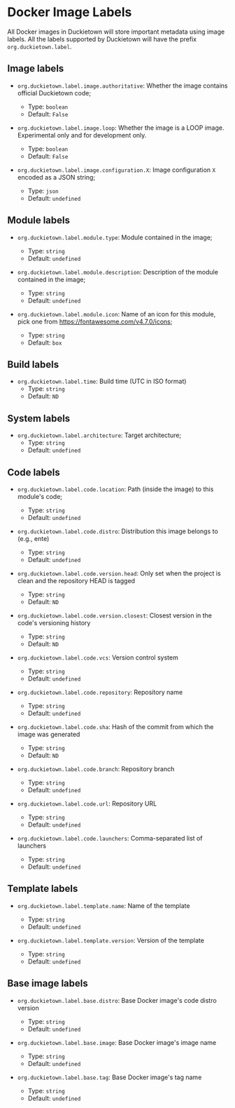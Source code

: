 # Docker Image Labels

All Docker images in Duckietown will store important metadata using image labels.
All the labels supported by Duckietown will have the prefix `org.duckietown.label`.


## Image labels

- `org.duckietown.label.image.authoritative`: Whether the image contains official Duckietown code;
  - Type: `boolean`
  - Default: `False`

- `org.duckietown.label.image.loop`: Whether the image is a LOOP image. Experimental only and for development only.
  - Type: `boolean`
  - Default: `False`
  
- `org.duckietown.label.image.configuration.X`: Image configuration `X` encoded as a JSON string;
  - Type: `json`
  - Default: `undefined`


## Module labels

- `org.duckietown.label.module.type`: Module contained in the image;
  - Type: `string`
  - Default: `undefined`

- `org.duckietown.label.module.description`: Description of the module contained in the image;
  - Type: `string`
  - Default: `undefined`

- `org.duckietown.label.module.icon`: Name of an icon for this module, pick one from https://fontawesome.com/v4.7.0/icons;
  - Type: `string`
  - Default: `box`


## Build labels

- `org.duckietown.label.time`: Build time (UTC in ISO format)
  - Type: `string`
  - Default: `ND`


## System labels

- `org.duckietown.label.architecture`: Target architecture;
  - Type: `string`
  - Default: `undefined`


## Code labels

- `org.duckietown.label.code.location`: Path (inside the image) to this module's code;
  - Type: `string`
  - Default: `undefined`

- `org.duckietown.label.code.distro`: Distribution this image belongs to (e.g., ente)
  - Type: `string`
  - Default: `undefined`

- `org.duckietown.label.code.version.head`: Only set when the project is clean and the repository HEAD is tagged 
  - Type: `string`
  - Default: `ND`

- `org.duckietown.label.code.version.closest`: Closest version in the code's versioning history
  - Type: `string`
  - Default: `ND`

- `org.duckietown.label.code.vcs`: Version control system
  - Type: `string`
  - Default: `undefined`

- `org.duckietown.label.code.repository`: Repository name
  - Type: `string`
  - Default: `undefined`

- `org.duckietown.label.code.sha`: Hash of the commit from which the image was generated
  - Type: `string`
  - Default: `ND`

- `org.duckietown.label.code.branch`: Repository branch
  - Type: `string`
  - Default: `undefined`

- `org.duckietown.label.code.url`: Repository URL
  - Type: `string`
  - Default: `undefined`

- `org.duckietown.label.code.launchers`: Comma-separated list of launchers
  - Type: `string`
  - Default: `undefined`


## Template labels

- `org.duckietown.label.template.name`: Name of the template
  - Type: `string`
  - Default: `undefined`

- `org.duckietown.label.template.version`: Version of the template
  - Type: `string`
  - Default: `undefined`


## Base image labels

- `org.duckietown.label.base.distro`: Base Docker image's code distro version
  - Type: `string`
  - Default: `undefined`

- `org.duckietown.label.base.image`: Base Docker image's image name
  - Type: `string`
  - Default: `undefined`

- `org.duckietown.label.base.tag`: Base Docker image's tag name
  - Type: `string`
  - Default: `undefined`
